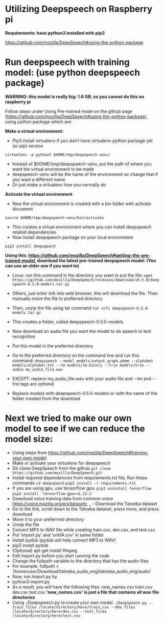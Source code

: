 # Utilizing Deepspeech on Raspberry pi 

**Requirements: have python3 installed with pip3**

https://github.com/mozilla/DeepSpeech#using-the-python-package


# Run deepspeech with training model: (use python deepspeech package) 
**WARNING: this model is really big: 1.6 GB; so you cannot do this on raspberry pi**

Follow steps under Using Pre-trained mode on the github page (https://github.com/mozilla/DeepSpeech#using-the-python-package), using python package which are:

**Make a virtual environment:**

- Pip3 install virtualenv if you don’t have virtualenv python package yet (or pip) version

```
virtualenv -p python3 $HOME/tmp/deepspeech-venv/
```

- Instead of $HOME/tmp/deepspeech-venv, put the path of where you want the virtual environment to be made
- deepspeech-venv will be the name of the environment so change that if you want a different name
- Or just make a virtualenv how you normally do

**Activate the virtual environment**

- Now the virtual environment is created with a bin folder with activate document

`source $HOME/tmp/deepspeech-venv/bin/activate`

- This creates a virtual environment where you can install deepspeech related dependencies
- Now install deepspeech package on your local environment

`pip3 install deepspeech`

**Using this: https://github.com/mozilla/DeepSpeech#getting-the-pre-trained-model, download the latest pre-trained deepspeech model: (You can use an older one if you want to)**

- Linux: run this command in the directory you want to put the file: 
`wget https://github.com/mozilla/DeepSpeech/releases/download/v0.5.0/deepspeech-0.5.0-models.tar.gz`

- Others, just enter link into web browser, this will download the file. Then manually move the file to preferred directory
- Then, unzip the file using tar command 
`tar xvfz deepspeech-0.5.0-models.tar.gz `

- This creates a folder, called deepspeech-0.5.0-models
- Now download an audio file you want the model to do speech to text recognition
- Put this model in the preferred directory
- Go to the preferred directory on the command line and run this command:
`deepspeech --model models/output_graph.pbmm --alphabet models/alphabet.txt --lm models/lm.binary --trie models/trie --audio my_audio_file.wav`

- EXCEPT: replace my_audio_file.wav with your audio file and 
--lm and --trie tags are optional
- Replace models with deepspeech-0.5.0-models or with the name of the folder created from the download




# Next we tried to make our own model to see if we can reduce the model size:
- Using steps from https://github.com/mozilla/DeepSpeech#training-your-own-model:
- Make or activate your virtualenv for deepspeech
- Git clone DeepSpeech from the github 
 `git clone https://github.com/mozilla/DeepSpeech.git`
- Install required dependencies from requirements.txt file, Run these commands
` cd deepspeech `
`pip3 install -r requirements.txt`
- If you are using gpu, use tensorflow gpu:
`pip3 uninstall tensorflow`
`pip3 install 'tensorflow-gpu==1.13.1' `
- Download voice training data from common voice: https://voice.mozilla.org/en/datasets; _ - Download the Tatoeba dataset
- Go to the link, scroll down to the Tatoeba dataset, press more, and press download
- Move it to your preferrred directory
- Unzip the file 
- Convert MP3 to WAV file while creating train.csv, dev.csv, and test.csv
- Put ‘import.py’ and ‘untilA.csv’ in same folder
- Install pydub (pydub will help convert MP3 to WAV)
- pip3 install pydub
- (Optional) apt-get install ffmpeg
- Edit import.py before you start running the code
- Change the fullpath variable to the directory that has the audio files
- For example, fullpath = ‘/home/user/Download/tatoeba_audio_eng/tatoeba_audio_eng/audio’
- Now, run import.py by
- python3 import.py
- As a result, you will have the following files:
new_names.csv
train.csv
dev.csv
test.csv
**‘new_names.csv’ is just a file that contains all wav file directories**
- Using ./Deepspeech.py to create your own model
`./DeepSpeech.py --train_files /locate/directory/here/train.csv --dev_files /locate/directory/here/dev.csv --test_files /locate/directory/here/test.csv`
